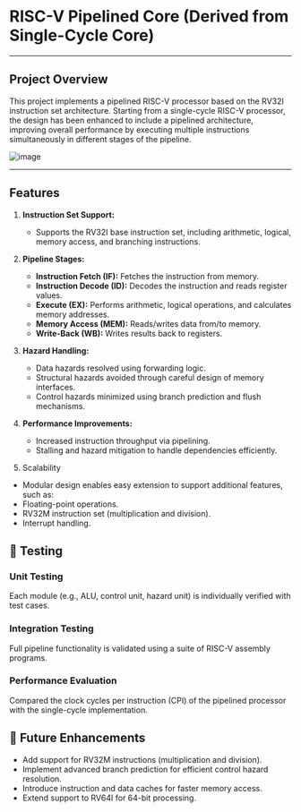 # RISC-V Pipelined Core (Derived from Single-Cycle Core)

---

## Project Overview
This project implements a pipelined RISC-V processor based on the RV32I instruction set architecture. Starting from a single-cycle RISC-V processor, the design has been enhanced to include a pipelined architecture, improving overall performance by executing multiple instructions simultaneously in different stages of the pipeline.

![image](https://github.com/user-attachments/assets/ad883ea0-c513-4493-84ac-79a27da6dc4c)


---

## Features
1. **Instruction Set Support:**
   - Supports the RV32I base instruction set, including arithmetic, logical, memory access, and branching instructions.
   
2. **Pipeline Stages:**
   - **Instruction Fetch (IF):** Fetches the instruction from memory.
   - **Instruction Decode (ID):** Decodes the instruction and reads register values.
   - **Execute (EX):** Performs arithmetic, logical operations, and calculates memory addresses.
   - **Memory Access (MEM):** Reads/writes data from/to memory.
   - **Write-Back (WB):** Writes results back to registers.

3. **Hazard Handling:**
   - Data hazards resolved using forwarding logic.
   - Structural hazards avoided through careful design of memory interfaces.
   - Control hazards minimized using branch prediction and flush mechanisms.

4. **Performance Improvements:**
   - Increased instruction throughput via pipelining.
   - Stalling and hazard mitigation to handle dependencies efficiently.

 5. Scalability
   - Modular design enables easy extension to support additional features, such as:
   - Floating-point operations.
   - RV32M instruction set (multiplication and division).
   - Interrupt handling.


## 🧪 Testing
### Unit Testing
Each module (e.g., ALU, control unit, hazard unit) is individually verified with test cases.

### Integration Testing
Full pipeline functionality is validated using a suite of RISC-V assembly programs.

### Performance Evaluation
Compared the clock cycles per instruction (CPI) of the pipelined processor with the single-cycle implementation.



## 🔮 Future Enhancements
* Add support for RV32M instructions (multiplication and division).
* Implement advanced branch prediction for efficient control hazard resolution.
* Introduce instruction and data caches for faster memory access.
* Extend support to RV64I for 64-bit processing.

